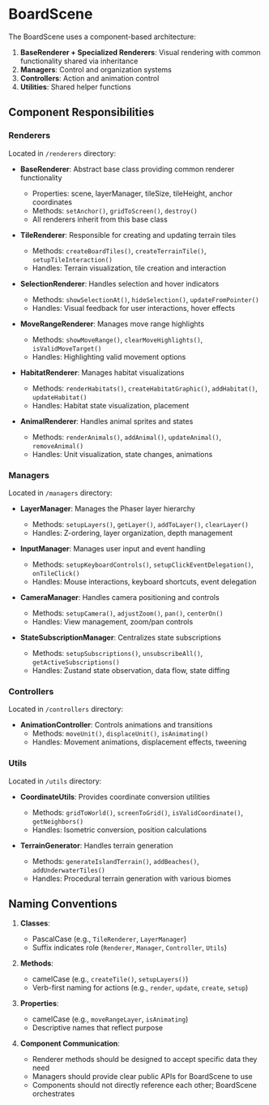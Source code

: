 # BoardScene

The BoardScene uses a component-based architecture:

1. **BaseRenderer + Specialized Renderers**: Visual rendering with common functionality shared via inheritance
2. **Managers**: Control and organization systems
3. **Controllers**: Action and animation control
4. **Utilities**: Shared helper functions

## Component Responsibilities

### Renderers

Located in `/renderers` directory:

- **BaseRenderer**: Abstract base class providing common renderer functionality
  - Properties: scene, layerManager, tileSize, tileHeight, anchor coordinates
  - Methods: `setAnchor()`, `gridToScreen()`, `destroy()`
  - All renderers inherit from this base class

- **TileRenderer**: Responsible for creating and updating terrain tiles
  - Methods: `createBoardTiles()`, `createTerrainTile()`, `setupTileInteraction()`
  - Handles: Terrain visualization, tile creation and interaction

- **SelectionRenderer**: Handles selection and hover indicators
  - Methods: `showSelectionAt()`, `hideSelection()`, `updateFromPointer()`
  - Handles: Visual feedback for user interactions, hover effects

- **MoveRangeRenderer**: Manages move range highlights
  - Methods: `showMoveRange()`, `clearMoveHighlights()`, `isValidMoveTarget()`
  - Handles: Highlighting valid movement options

- **HabitatRenderer**: Manages habitat visualizations
  - Methods: `renderHabitats()`, `createHabitatGraphic()`, `addHabitat()`, `updateHabitat()`
  - Handles: Habitat state visualization, placement

- **AnimalRenderer**: Handles animal sprites and states
  - Methods: `renderAnimals()`, `addAnimal()`, `updateAnimal()`, `removeAnimal()`
  - Handles: Unit visualization, state changes, animations

### Managers

Located in `/managers` directory:

- **LayerManager**: Manages the Phaser layer hierarchy
  - Methods: `setupLayers()`, `getLayer()`, `addToLayer()`, `clearLayer()`
  - Handles: Z-ordering, layer organization, depth management

- **InputManager**: Manages user input and event handling
  - Methods: `setupKeyboardControls()`, `setupClickEventDelegation()`, `onTileClick()`
  - Handles: Mouse interactions, keyboard shortcuts, event delegation

- **CameraManager**: Handles camera positioning and controls
  - Methods: `setupCamera()`, `adjustZoom()`, `pan()`, `centerOn()`
  - Handles: View management, zoom/pan controls

- **StateSubscriptionManager**: Centralizes state subscriptions
  - Methods: `setupSubscriptions()`, `unsubscribeAll()`, `getActiveSubscriptions()`
  - Handles: Zustand state observation, data flow, state diffing

### Controllers

Located in `/controllers` directory:

- **AnimationController**: Controls animations and transitions
  - Methods: `moveUnit()`, `displaceUnit()`, `isAnimating()`
  - Handles: Movement animations, displacement effects, tweening

### Utils

Located in `/utils` directory:

- **CoordinateUtils**: Provides coordinate conversion utilities
  - Methods: `gridToWorld()`, `screenToGrid()`, `isValidCoordinate()`, `getNeighbors()`
  - Handles: Isometric conversion, position calculations

- **TerrainGenerator**: Handles terrain generation
  - Methods: `generateIslandTerrain()`, `addBeaches()`, `addUnderwaterTiles()`
  - Handles: Procedural terrain generation with various biomes


## Naming Conventions

1. **Classes**:
   - PascalCase (e.g., `TileRenderer`, `LayerManager`)
   - Suffix indicates role (`Renderer`, `Manager`, `Controller`, `Utils`)

2. **Methods**:
   - camelCase (e.g., `createTile()`, `setupLayers()`)
   - Verb-first naming for actions (e.g., `render`, `update`, `create`, `setup`)

3. **Properties**:
   - camelCase (e.g., `moveRangeLayer`, `isAnimating`)
   - Descriptive names that reflect purpose

4. **Component Communication**:
   - Renderer methods should be designed to accept specific data they need
   - Managers should provide clear public APIs for BoardScene to use
   - Components should not directly reference each other; BoardScene orchestrates